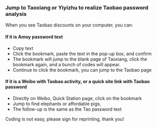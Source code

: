 ### Jump to Taoxiang or Yiyizhu to realize Taobao password analysis

When you see Taobao discounts on your computer, you can:

#### If it is Amoy password text

- Copy text
- Click the bookmark, paste the text in the pop-up box, and confirm
- The bookmark will jump to the blank page of Taoxiang, click the bookmark again, and a bunch of codes will appear.
- Continue to click the bookmark, you can jump to the Taobao page

#### If it is a Weibo with Taobao activity, or a quick site link with Taobao password

- Directly on Weibo, Quick Station page, click on the bookmark
- Jump to find elephants or affordable pigs,
- The follow-up is the same as the Tao password text

Coding is not easy, please sign for reprinting, thank you!
